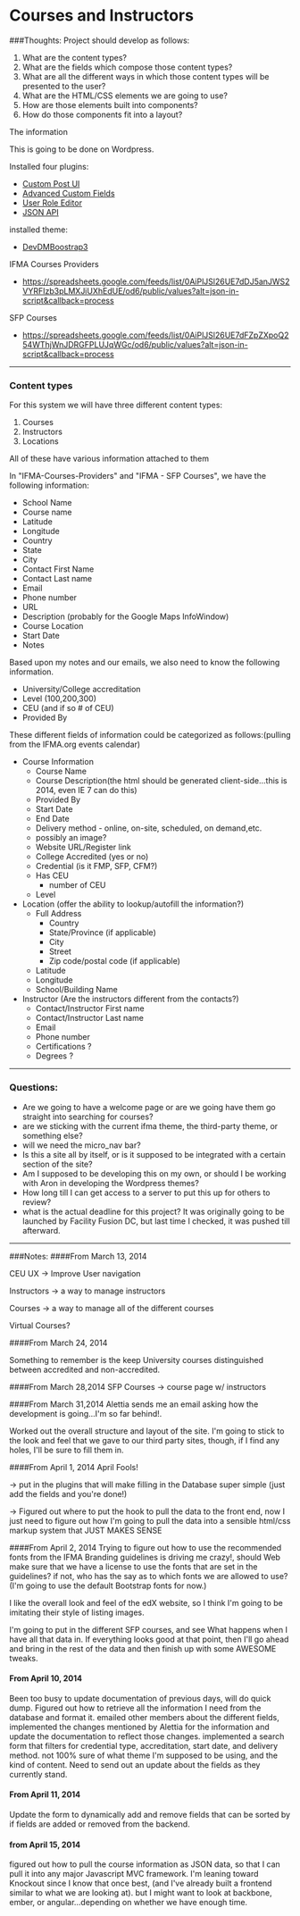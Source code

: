 # Courses and Instructors
###Thoughts:
Project should develop as follows:

1. What are the content types?
2. What are the fields which compose those content types?
3. What are all the different ways in which those content types will be presented to the user?
4. What are the HTML/CSS elements we are going to use?
5. How are those elements built into components?
6. How do those components fit into a layout?

The information 

This is going to be done on Wordpress.

Installed four plugins:

* [Custom Post UI](http://wordpress.org/plugins/custom-post-type-ui/)
* [Advanced Custom Fields](http://wordpress.org/plugins/advanced-custom-fields/)
* [User Role Editor](http://wordpress.org/plugins/user-role-editor/)
* [JSON API](http://wordpress.org/plugins/json-api/)

installed theme:

* [DevDMBoostrap3](http://wordpress.org/themes/devdmbootstrap3)

IFMA Courses Providers

* https://spreadsheets.google.com/feeds/list/0AiPlJSl26UE7dDJ5anJWS2VYRFIzb3pLMXJiUXhEdUE/od6/public/values?alt=json-in-script&callback=process

SFP Courses

* https://spreadsheets.google.com/feeds/list/0AiPlJSl26UE7dFZpZXpoQ254WThjWnJDRGFPLUJqWGc/od6/public/values?alt=json-in-script&callback=process

---
### Content types

For this system we will have three different content types:

1. Courses
2. Instructors
3. Locations

All of these have various information attached to them

In "IFMA-Courses-Providers" and "IFMA - SFP Courses", we have the following information:

- School Name
- Course name
- Latitude
- Longitude
- Country
- State
- City
- Contact First Name
- Contact Last name
- Email
- Phone number
- URL
- Description (probably for the Google Maps InfoWindow)
- Course Location
- Start Date
- Notes

Based upon my notes and our emails, we also need to know the following information.

- University/College accreditation
- Level (100,200,300)
- CEU (and if so # of CEU)
- Provided By

These different fields of information could be categorized as follows:(pulling from the IFMA.org events calendar)

- Course Information
    - Course Name
    - Course Description(the html should be generated client-side...this is 2014, even IE 7 can do this)
    - Provided By
    - Start Date
    - End Date
    - Delivery method - online, on-site, scheduled, on demand,etc.
    - possibly an image?
    - Website URL/Register link
    - College Accredited (yes or no)
    - Credential (is it FMP, SFP, CFM?)
    - Has CEU
        - number of CEU
    - Level
- Location (offer the ability to lookup/autofill the information?)
	- Full Address
    	- Country
        - State/Province (if applicable)
        - City
        - Street
        - Zip code/postal code (if applicable)
    - Latitude
    - Longitude
    - School/Building Name
- Instructor (Are the instructors different from the contacts?)
    - Contact/Instructor First name
    - Contact/Instructor Last name
    - Email
    - Phone number
    - Certifications ?
    - Degrees ?

---

### Questions:

- Are we going to have a welcome page or are we going have them go straight into searching for courses?
- are we sticking with the current ifma theme, the third-party theme, or something else?
- will we need the micro_nav bar?
- Is this a site all by itself, or is it supposed to be integrated with a certain section of the site?
- Am I supposed to be developing this on my own, or should I be working with Aron in developing the Wordpress themes?
- How long till I can get access to a server to put this up for others to review?
- what is the actual deadline for this project? It was originally going to be launched by Facility Fusion DC, but last time I checked, it was pushed till afterward.

---
###Notes:
####From March 13, 2014

CEU UX -> Improve User navigation

Instructors -> a way to manage instructors

Courses -> a way to manage all of the different courses

Virtual Courses?

####From March 24, 2014

Something to remember is the keep University courses distinguished between accredited and non-accredited.

####From March 28,2014
SFP Courses -> course page w/ instructors

####From March 31,2014
Alettia sends me an email asking how the development is going...I'm so far behind!.

Worked out the overall structure and layout of the site. I'm going to stick to the look and feel that we gave to our third party sites, though, if I find any holes, I'll be sure to fill them in.


####From April 1, 2014
April Fools!

-> put in the plugins that will make filling in the Database super simple (just add the fields and you're done!)

-> Figured out where to put the hook to pull the data to the front end, now I just need to figure out how I'm going to pull the data into a sensible html/css markup system that JUST MAKES SENSE

####From April 2, 2014
Trying to figure out how to use the recommended fonts from the IFMA Branding guidelines is driving me crazy!, should Web make sure that we have a license to use the fonts that are set in the guidelines? if not, who has the say as to which fonts we are allowed to use? (I'm going to use the default Bootstrap fonts for now.)

I like the overall look and feel of the edX website, so I think I'm going to be imitating their style of listing images. 

I'm going to put in the different SFP courses, and see What happens when I have all that data in. If everything looks good at that point, then I'll go ahead and bring in the rest of the data and then finish up with some AWESOME tweaks.

#### From April 10, 2014
Been too busy to update documentation of previous days, will do quick dump. Figured out how to retrieve all the information I need from the database and format it. emailed other members about the different fields, implemented the changes mentioned by Alettia for the information and update the documentation to reflect those changes. implemented a search form that filters for credential type, accreditation, start date, and delivery method. not 100% sure of what theme I'm supposed to be using, and the kind of content. Need to send out an update about the fields as they currently stand.

#### From April 11, 2014
Update the form to dynamically add and remove fields that can be sorted by if fields are added or removed from the backend.

#### from April 15, 2014
figured out how to pull the course information as JSON data, so that I can pull it into any major Javascript MVC framework. I'm leaning toward Knockout since I know that once best, (and I've already built a frontend similar to what we are looking at). but I might want to look at backbone, ember, or angular...depending on whether we have enough time. 